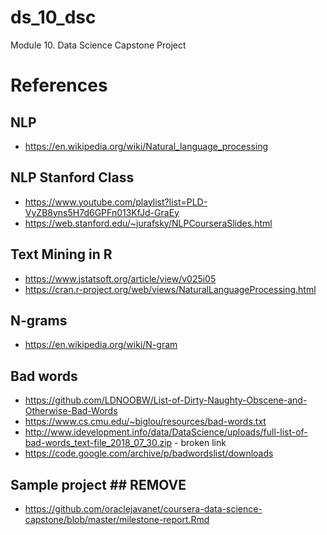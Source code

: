 # ds_10_dsc
Module 10. Data Science Capstone Project

# References
## NLP
- https://en.wikipedia.org/wiki/Natural_language_processing

## NLP Stanford Class
- https://www.youtube.com/playlist?list=PLD-VyZB8yns5H7d6GPFn013KfJd-GraEy
- https://web.stanford.edu/~jurafsky/NLPCourseraSlides.html

## Text Mining in R
- https://www.jstatsoft.org/article/view/v025i05
- https://cran.r-project.org/web/views/NaturalLanguageProcessing.html

## N-grams
- https://en.wikipedia.org/wiki/N-gram

## Bad words
- https://github.com/LDNOOBW/List-of-Dirty-Naughty-Obscene-and-Otherwise-Bad-Words
- https://www.cs.cmu.edu/~biglou/resources/bad-words.txt
- http://www.idevelopment.info/data/DataScience/uploads/full-list-of-bad-words_text-file_2018_07_30.zip - broken link
- https://code.google.com/archive/p/badwordslist/downloads


## Sample project ## REMOVE ##
- https://github.com/oraclejavanet/coursera-data-science-capstone/blob/master/milestone-report.Rmd